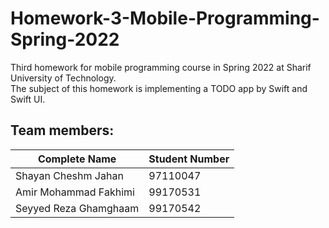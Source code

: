 # Homework-3-Mobile-Programming-Spring-2022
Third homework for mobile programming course in Spring 2022 at Sharif University of Technology.  
The subject of this homework is implementing a TODO app by Swift and Swift UI.
## Team members:
|Complete Name|Student Number|
| ----------- | ----------- |
| Shayan Cheshm Jahan | 97110047 |
| Amir Mohammad Fakhimi | 99170531 |
| Seyyed Reza Ghamghaam | 99170542 |
